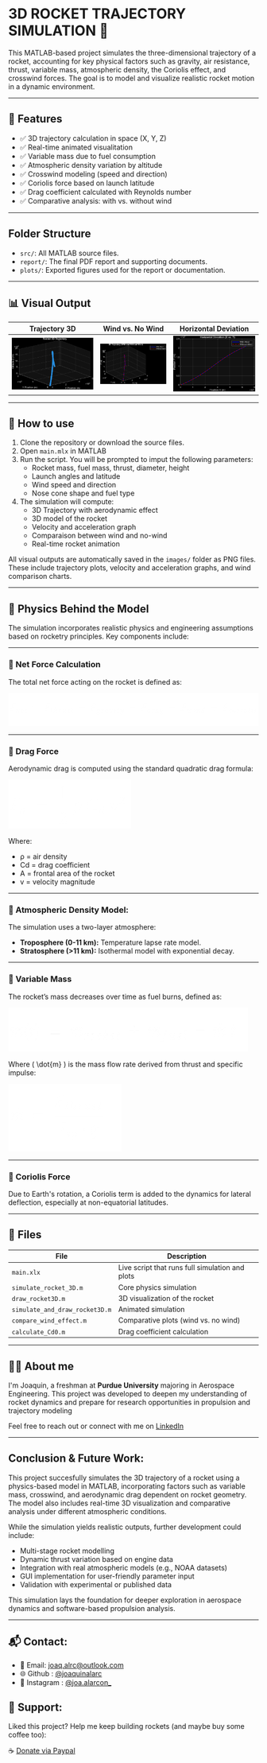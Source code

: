 # 3D ROCKET TRAJECTORY SIMULATION 🚀

This MATLAB-based project simulates the three-dimensional trajectory of a rocket, accounting for key physical factors such as gravity, air resistance, thrust, variable mass, atmospheric density, the Coriolis effect, and crosswind forces. The goal is to model and visualize realistic rocket motion in a dynamic environment.

---

## 📌 Features

- ✅ 3D trajectory calculation in space (X, Y, Z)
- ✅ Real-time animated visualitation
- ✅ Variable mass due to fuel consumption
- ✅ Atmospheric density variation by altitude
- ✅ Crosswind modeling (speed and direction)
- ✅ Coriolis force based on launch latitude
- ✅ Drag coefficient calculated with Reynolds number
- ✅ Comparative analysis: with vs. without wind

---

## Folder Structure

- `src/`: All MATLAB source files.
- `report/`: The final PDF report and supporting documents.
- `plots/`: Exported figures used for the report or documentation.

---

## 📊 Visual Output

| Trajectory 3D | Wind vs. No Wind | Horizontal Deviation |
|---------------|------------------|------------------------|
| ![Trajectory](plots/rocket_3D_trajectory.png) | ![Compare](plots/3D_Trajectory_(With_and_Without_wind).png) | ![XY](plots/Horizontal_Deviation_Comparison.png) |

---

## 🔧 How to use

1. Clone the repository or download the source files.
2. Open `main.mlx` in MATLAB
3. Run the script. You will be prompted to imput the following parameters:
   - Rocket mass, fuel mass, thrust, diameter, height
   - Launch angles and latitude
   - Wind speed and direction
   - Nose cone shape and fuel type
4. The simulation will compute:
   - 3D Trajectory with aerodynamic effect
   - 3D model of the rocket
   - Velocity and acceleration graph
   - Comparaison between wind and no-wind
   - Real-time rocket animation

All visual outputs are automatically saved in the `images/` folder as PNG files. These include trajectory plots, velocity and acceleration graphs, and wind comparison charts.

---

## 🧠 Physics Behind the Model

The simulation incorporates realistic physics and engineering assumptions based on rocketry principles. Key components include:

---

### 🔹 Net Force Calculation
The total net force acting on the rocket is defined as:

![Net Force Equation](images/Net_Force-No_bg.png)

---
  
### 🔹 Drag Force
Aerodynamic drag is computed using the standard quadratic drag formula:

![Drag Force Equation](images/Drag_Equation-No_bg.png)

Where:
- ρ = air density
- Cd = drag coefficient
- A = frontal area of the rocket
- v = velocity magnitude

---

### 🔹 Atmospheric Density Model:
The simulation uses a two-layer atmosphere:
- **Troposphere (0-11 km):** Temperature lapse rate model.
- **Stratosphere (>11 km):** Isothermal model with exponential decay.

---

### 🔹 Variable Mass
The rocket’s mass decreases over time as fuel burns, defined as:

![Mass Equation](images/m(t).png)

Where \( \dot{m} \) is the mass flow rate derived from thrust and specific impulse:

![Mass Dot Equation](images/mdot.png)

---

### 🔹 Coriolis Force
Due to Earth's rotation, a Coriolis term is added to the dynamics for lateral deflection, especially at non-equatorial latitudes. 

---

## 📁 Files

| File | Description |
| ---- | ----------- |
| `main.xlx` | Live script that runs full simulation and plots |
| `simulate_rocket_3D.m` | Core physics simulation |
| `draw_rocket3D.m` | 3D visualization of the rocket |
| `simulate_and_draw_rocket3D.m` | Animated simulation |
| `compare_wind_effect.m` | Comparative plots (wind vs. no wind) |
| `calculate_Cd0.m` | Drag coefficient calculation |

---

## 🧑‍💻 About me

I'm Joaquin, a freshman at **Purdue University** majoring in Aerospace Engineering. This project was developed to deepen my understanding of rocket dynamics and prepare for research opportunities in propulsion and trajectory modeling 

Feel free to reach out or connect with me on [LinkedIn](https://pe.linkedin.com/in/joaquin-alarcon)

---

## Conclusion & Future Work:

This project succesfully simulates the 3D trajectory of a rocket using a physics-based model in MATLAB, incorporating factors such as variable mass, crosswind, and aerodynamic drag dependent on rocket geometry. The model also includes real-time 3D visualization and comparative analysis under different atmospheric conditions. 

While the simulation yields realistic outputs, further development could include:
- Multi-stage rocket modelling
- Dynamic thrust variation based on engine data
- Integration with real atmospheric models (e.g., NOAA datasets)
- GUI implementation for user-friendly parameter input
- Validation with experimental or published data

This simulation lays the foundation for deeper exploration in aerospace dynamics and software-based propulsion analysis.

---

## 📬 Contact:

- 📧 Email: joaq.alrc@outlook.com
- 🌐 Github : [@joaquinalarc](https://github.com/joaquinalarc)
- 📸 Instagram : [@joa.alarcon_](https://www.instagram.com/joa.alarcon_/)

## 💖 Support:

Liked this project? Help me keep building rockets (and maybe buy some coffee too):

☕ [Donate via Paypal](https://www.paypal.me/joaquix96)
